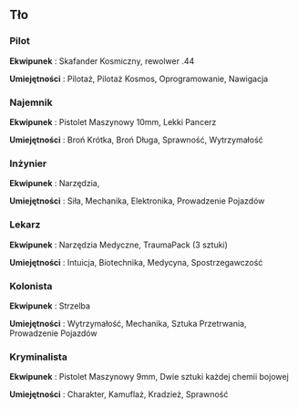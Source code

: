 <h2>Tło</h2>


<h3>Pilot</h3>

**Ekwipunek** : Skafander Kosmiczny, rewolwer .44

**Umiejętności** : Pilotaż, Pilotaż Kosmos, Oprogramowanie, Nawigacja

<h3>Najemnik</h3>

**Ekwipunek** : Pistolet Maszynowy 10mm, Lekki Pancerz

**Umiejętności** : Broń Krótka, Broń Długa, Sprawność, Wytrzymałość

<h3>Inżynier</h3>

**Ekwipunek** : Narzędzia,

**Umiejętności** : Siła, Mechanika, Elektronika, Prowadzenie Pojazdów

<h3>Lekarz</h3>

**Ekwipunek** : Narzędzia Medyczne, TraumaPack (3 sztuki)

**Umiejętności** : Intuicja, Biotechnika, Medycyna, Spostrzegawczość

<h3>Kolonista</h3>

**Ekwipunek** : Strzelba

**Umiejętności** : Wytrzymałość, Mechanika, Sztuka Przetrwania, Prowadzenie Pojazdów

<h3>Kryminalista</h3>

**Ekwipunek** : Pistolet Maszynowy 9mm, Dwie sztuki każdej chemii bojowej

**Umiejętności** : Charakter, Kamuflaż, Kradzież, Sprawność
